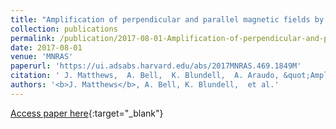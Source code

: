 ```yaml
---
title: "Amplification of perpendicular and parallel magnetic fields by cosmic ray currents"
collection: publications
permalink: /publication/2017-08-01-Amplification-of-perpendicular-and-parallel-magnetic-fields-by-cosmic-ray-currents
date: 2017-08-01
venue: 'MNRAS'
paperurl: 'https://ui.adsabs.harvard.edu/abs/2017MNRAS.469.1849M'
citation: ' J. Matthews,  A. Bell,  K. Blundell,  A. Araudo, &quot;Amplification of perpendicular and parallel magnetic fields by cosmic ray currents.&quot; MNRAS, 2017.'
authors: '<b>J. Matthews</b>, A. Bell, K. Blundell,  et al.'
---
```

[Access paper here](https://ui.adsabs.harvard.edu/abs/2017MNRAS.469.1849M){:target="_blank"}
